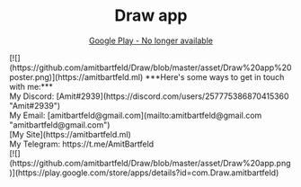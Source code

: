 <h1 align="center">Draw app</h1>
<p align="center"><a href="https://amitbartfeld.ml">Google Play - No longer available</a></p>
[![](https://github.com/amitbartfeld/Draw/blob/master/asset/Draw%20app%20poster.png)](https://amitbartfeld.ml)
***Here's some ways to get in touch with me:***</br>
My Discord: [Amit#2939](https://discord.com/users/257775386870415360 "Amit#2939") </br>
My Email: [amitbartfeld@gmail.com](mailto:amitbartfeld@gmail.com "amitbartfeld@gmail.com")</br>
[My Site](https://amitbartfeld.ml)<br>
My Telegram: https://t.me/AmitBartfeld</br>
<!-- ### Please note!
Yeah I know what you thinking... </br>
were are the files? and What happend here? </br>
so I have a answer for you (you may not like it...). </br>
I don't like the fact that everyone can just come take my hard work and copy it... so right now there is no files execpt the apk of the app. </br>
I really want to keep my project safe... </br>
Enjoy the app... </br> 
***Amit Bartfeld :v:***</br> -->
[![](https://github.com/amitbartfeld/Draw/blob/master/asset/Draw%20app.png)](https://play.google.com/store/apps/details?id=com.Draw.amitbartfeld)
